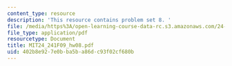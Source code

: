 ```yaml
---
content_type: resource
description: 'This resource contains problem set 8. '
file: /media/https%3A/open-learning-course-data-rc.s3.amazonaws.com/24-241-logic-i-fall-2009/402b8e927e0bba5ba86dc93f02cf680b_MIT24_241F09_hw08.pdf
file_type: application/pdf
resourcetype: Document
title: MIT24_241F09_hw08.pdf
uid: 402b8e92-7e0b-ba5b-a86d-c93f02cf680b
---
```


